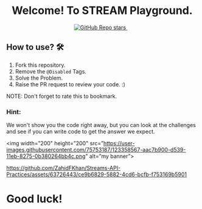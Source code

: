 <h1 align='center'>
Welcome! To STREAM Playground.
</h1>

<p align='center'>
  <a href="#">
  <img alt="GitHub Repo stars" src="https://img.shields.io/github/stars/ZahidFKhan/Streams-API-Practices?style=for-the-badge">
</a>&nbsp;&nbsp;
</p>

## How to use? 🛠️

1. Fork this repository.
2. Remove the `@Disabled` Tags.
3. Solve the Problem.
4. Raise the PR request to review your code. :)

NOTE: Don't forget to rate this to bookmark.

### Hint:

We won't show you the code right away, but you can look at the challenges and see if you can write code to get the
answer we expect.


<p align=”center”>

<img width=”200" height=”200" src=”https://user-images.githubusercontent.com/75753187/123358567-aac7b900-d539-11eb-8275-0b380264bb4c.png" alt=”my banner”>

</p>

https://github.com/ZahidFKhan/Streams-API-Practices/assets/63726443/ce9b6829-5882-4cd6-bcfb-f753169b5901


# Good luck!
